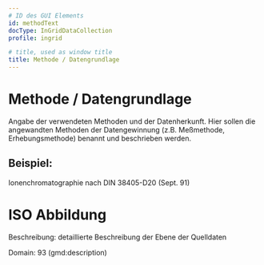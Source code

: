 ```yaml
---
# ID des GUI Elements
id: methodText
docType: InGridDataCollection
profile: ingrid

# title, used as window title
title: Methode / Datengrundlage
---
```


# Methode / Datengrundlage

Angabe der verwendeten Methoden und der Datenherkunft. Hier sollen die angewandten Methoden der Datengewinnung (z.B. Meßmethode, Erhebungsmethode) benannt und beschrieben werden.

## Beispiel:

Ionenchromatographie nach DIN 38405-D20 (Sept. 91)

# ISO Abbildung

Beschreibung: detaillierte Beschreibung der Ebene der Quelldaten

Domain: 93 (gmd:description)
